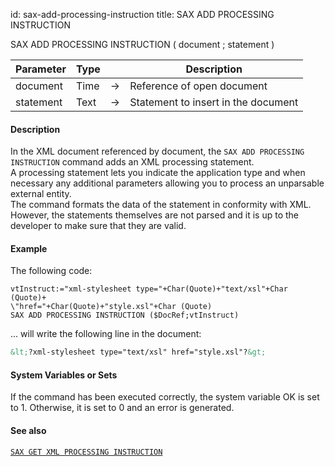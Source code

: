 id: sax-add-processing-instruction
title: SAX ADD PROCESSING INSTRUCTION


<!-- REF #_command_.SAX ADD PROCESSING INSTRUCTION.Syntax-->SAX ADD PROCESSING INSTRUCTION ( document ; statement )<!-- END REF-->


<!-- REF #_command_.SAX ADD PROCESSING INSTRUCTION.Params -->
|Parameter|Type||Description|
|---------|--- |:---:|------|
|document|Time|->|Reference of open document|
|statement|Text|->|Statement to insert in the document|
<!-- END REF -->


#### Description



In the XML document referenced by document, the `SAX ADD PROCESSING INSTRUCTION` command adds an XML processing statement.  
A processing statement lets you indicate the application type and when necessary any additional parameters allowing you to process an unparsable external entity.  
The command formats the data of the statement in conformity with XML. However, the statements themselves are not parsed and it is up to the developer to make sure that they are valid.


#### Example


The following code: 
```4d
vtInstruct:="xml-stylesheet type="+Char(Quote)+"text/xsl"+Char (Quote)+  
\"href="+Char(Quote)+"style.xsl"+Char (Quote)
SAX ADD PROCESSING INSTRUCTION ($DocRef;vtInstruct)
```
... will write the following line in the document: 

```xml
&lt;?xml-stylesheet type="text/xsl" href="style.xsl"?&gt;
```



#### System Variables or Sets

If the command has been executed correctly, the system variable OK is set to 1. Otherwise, it is set to 0 and an error is generated.  


#### See also

[`SAX GET XML PROCESSING INSTRUCTION`](sax-get-xml-processing-instruction.md)

